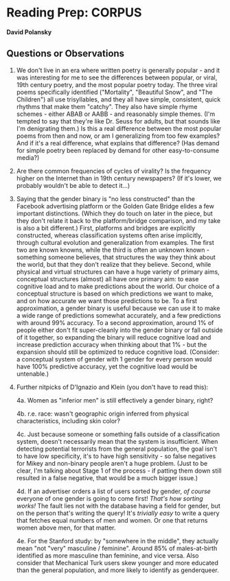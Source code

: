 # Reading Prep: CORPUS

#### David Polansky

## Questions or Observations

1. We don't live in an era where written poetry is generally popular - and it was interesting for me to see the differences between popular, or viral, 19th century poetry, and the most popular poetry today. The three viral poems specifically identified ("Mortality", "Beautiful Snow", and "The Children") all use trisyllables, and they all have simple, consistent, quick rhythms that make them "catchy". They also have simple rhyme schemes - either ABAB or AABB - and reasonably simple themes. (I'm tempted to say that they're like Dr. Seuss for adults, but that sounds like I'm denigrating them.) Is this a real difference between the most popular poems from then and now, or am I generalizing from too few examples? And if it's a real difference, what explains that difference? (Has demand for simple poetry been replaced by demand for other easy-to-consume media?)
2. Are there common frequencies of cycles of virality? Is the frequency higher on the Internet than in 19th century newspapers? (If it's lower, we probably wouldn't be able to detect it...)
3. Saying that the gender binary is "no less constructed" than the Facebook advertising platform or the Golden Gate Bridge elides a few important distinctions. (Which they do touch on later in the piece, but they don't relate it back to the platform/bridge comparison, and my take is also a bit different.) First, platforms and bridges are explicitly constructed, whereas classification systems often arise implicitly, through cultural evolution and generalization from examples. The first two are known knowns, while the third is often an unknown known - something someone believes, that structures the way they think about the world, but that they don't realize that they believe. Second, while physical and virtual structures can have a huge variety of primary aims, conceptual structures (almost) all have one primary aim: to ease cognitive load and to make predictions about the world. Our choice of a conceptual structure is based on which predictions we want to make, and on how accurate we want those predictions to be. To a first approximation, a gender binary is useful because we can use it to make a wide range of predictions somewhat accurately, and a few predictions with around 99% accuracy. To a second approximation, around 1% of people either don't fit super-cleanly into the gender binary or fall outside of it together, so expanding the binary will reduce cognitive load and increase prediction accuracy when thinking about that 1% - but the expansion should still be optimized to reduce cognitive load. (Consider: a conceptual system of gender with 1 gender for every person would have 100% predictive accuracy, yet the cognitive load would be untenable.) 
4. Further nitpicks of D'Ignazio and Klein (you don't have to read this): 

	4a. Women as "inferior men" is still effectively a gender binary, right?
	
	4b. r.e. race: wasn't geographic origin inferred from physical characteristics, including skin color?
	
	4c. Just because someone or something falls outside of a classification system, doesn't necessarily mean that the system is insufficient. When detecting potential terrorists from the general population, the goal isn't to have low specificity, it's to have high sensitivity - so false negatives for Mikey and non-binary people aren't a huge problem. (Just to be clear, I'm talking about Stage 1 of the process - if patting them down still resulted in a false negative, that would be a much bigger issue.)

	4d. If an advertiser orders a list of users sorted by gender, *of course* everyone of one gender is going to come first! *That's how sorting works!* The fault lies not with the database having a field for gender, but on the person that's writing the query! It's *trivially easy* to write a query that fetches equal numbers of men and women. Or one that returns women above men, for that matter.
	
	4e. For the Stanford study: by "somewhere in the middle", they actually mean "not "very" masculine / feminine". Around 85% of males-at-birth identified as more masculine than feminine, and vice versa. Also consider that Mechanical Turk users skew younger and more educated than the general population, and more likely to identify as genderqueer.
